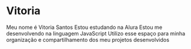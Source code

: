 # Vitoria
Meu nome é Vitoria Santos
Estou estudando na Alura
Estou me desenvolvendo na linguagem JavaScript
Utilizo esse espaço para minha organização e compartilhamento dos meu projetos desenvolvidos
